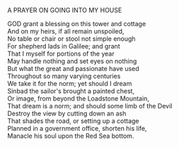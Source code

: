 A PRAYER ON GOING INTO MY HOUSE  
  
GOD grant a blessing on this tower and cottage  
And on my heirs, if all remain unspoiled,  
No table or chair or stool not simple enough  
For shepherd lads in Galilee; and grant  
That I myself for portions of the year  
May handle nothing and set eyes on nothing  
But what the great and passionate have used  
Throughout so many varying centuries  
We take it for the norm; yet should I dream  
Sinbad the sailor's brought a painted chest,  
Or image, from beyond the Loadstone Mountain,  
That dream is a norm; and should some limb of the Devil  
Destroy the view by cutting down an ash  
That shades the road, or setting up a cottage  
Planned in a government office, shorten his life,  
Manacle his soul upon the Red Sea bottom.  
